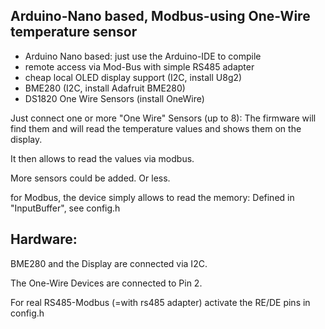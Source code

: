 Arduino-Nano based, Modbus-using One-Wire temperature sensor
---

- Arduino Nano based: just use the Arduino-IDE to compile
- remote access via Mod-Bus with simple RS485 adapter
- cheap local OLED display support (I2C, install U8g2)
- BME280 (I2C, install Adafruit BME280)
- DS1820 One Wire Sensors (install OneWire)

Just connect one or more "One Wire" Sensors (up to 8): 
The firmware will find them and will read the temperature 
values and shows them on the display.

It then allows to read the values via modbus.

More sensors could be added. Or less.

for Modbus, the device simply allows to read the memory:
Defined in "InputBuffer", see config.h

Hardware:
---
BME280 and the Display are connected via I2C.

The One-Wire Devices are connected to Pin 2.

For real RS485-Modbus (=with rs485 adapter) activate the 
RE/DE pins in config.h

